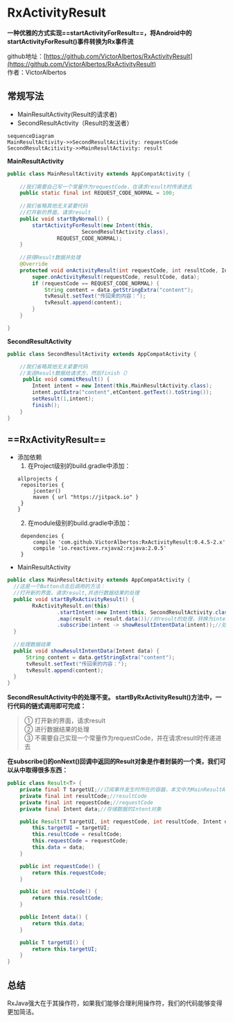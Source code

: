 # RxActivityResult
<strong>一种优雅的方式实现==startActivityForResult==，将Android中的startActivityForResult()事件转换为Rx事件流</strong>  

github地址：[https://github.com/VictorAlbertos/RxActivityResult](https://github.com/VictorAlbertos/RxActivityResult)  
作者：VictorAlbertos
## 常规写法
- MainResultActivity(Result的请求者) 
- SecondResultActivity（Result的发送者）
```
sequenceDiagram
MainResultActivity->>SecondResultAcitivity: requestCode
SecondResultAcitivity->>MainResultActivity: result
```  
 
**MainResultActivity**
```java
public class MainResultActivity extends AppCompatActivity {
    
    //我们需要自己写一个常量作为requestCode，在请求result时传递进去
    public static final int REQUEST_CODE_NORMAL = 100;
    
    //我们省略其他无关紧要代码
    //打开新的界面，请求result
    public void startByNormal() {
        startActivityForResult(new Intent(this,
                        SecondResultActivity.class),
                REQUEST_CODE_NORMAL);
    }
    
    //获得Result数据并处理
    @Override
    protected void onActivityResult(int requestCode, int resultCode, Intent data) {
        super.onActivityResult(requestCode, resultCode, data);
        if (requestCode == REQUEST_CODE_NORMAL) {
            String content = data.getStringExtra("content");
            tvResult.setText("传回来的内容：");
            tvResult.append(content);
        }
    }

}
```
**SecondResultActivity**
```java
public class SecondResultActivity extends AppCompatActivity {   

    //我们省略其他无关紧要代码
    //发送Result数据给请求方，然后finish（）
     public void commitResult() {
        Intent intent = new Intent(this,MainResultActivity.class);
        intent.putExtra("content",etContent.getText().toString());
        setResult(1,intent);
        finish();
    }
}
```

## ==RxActivityResult==
- 添加依赖
   1. 在Project级别的build.gradle中添加： 
   ```
   allprojects {
    repositories {
        jcenter()
        maven { url "https://jitpack.io" }
    }
   }
   ```
   2. 在module级别的build.gradle中添加：
   ```
    dependencies {
        compile 'com.github.VictorAlbertos:RxActivityResult:0.4.5-2.x'
        compile 'io.reactivex.rxjava2:rxjava:2.0.5'
    }
   ```
- MainResultActivity
```JAVA
public class MainResultActivity extends AppCompatActivity {
  //这是一个Button点击后调用的方法：
  //打开新的界面，请求result,并进行数据结果的处理
  public void startByRxActivityResult() {
        RxActivityResult.on(this)
                .startIntent(new Intent(this, SecondResultActivity.class))//请求result
                .map(result -> result.data())//对result的处理，转换为intent
                .subscribe(intent -> showResultIntentData(intent));//处理数据结果
  }
  
  //处理数据结果
  public void showResultIntentData(Intent data) {
      String content = data.getStringExtra("content");
      tvResult.setText("传回来的内容：");
      tvResult.append(content);
  }
}
```
**SecondResultActivity中的处理不变。
startByRxActivityResult()方法中，一行代码的链式调用即可完成：**

<blockquote>  

① 打开新的界面，请求result  
② 进行数据结果的处理  
③ 不需要自己实现一个常量作为requestCode，并在请求result时传递进去  
</blockquote>


**在subscribe()的onNext()回调中返回的Result对象是作者封装的一个类，我们可以从中取得很多东西：**
```JAVA
public class Result<T> {
    private final T targetUI;//订阅事件发生时所在的容器，本文中为MainResultActivity.
    private final int resultCode;//resultCode
    private final int requestCode;//requestCode
    private final Intent data;//存储数据的Intent对象

    public Result(T targetUI, int requestCode, int resultCode, Intent data) {
        this.targetUI = targetUI;
        this.resultCode = resultCode;
        this.requestCode = requestCode;
        this.data = data;
    }

    public int requestCode() {
        return this.requestCode;
    }

    public int resultCode() {
        return this.resultCode;
    }

    public Intent data() {
        return this.data;
    }

    public T targetUI() {
        return this.targetUI;
    }
}
```
## 总结
RxJava强大在于其操作符，如果我们能够合理利用操作符，我们的代码能够变得更加简洁。



